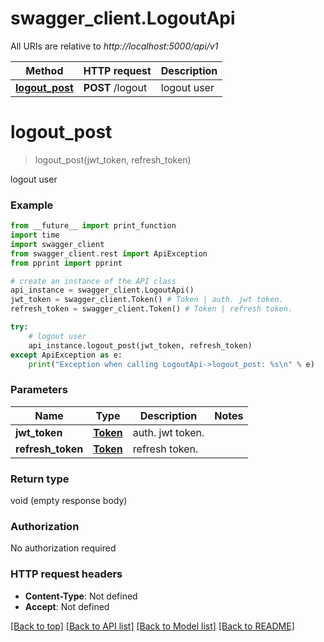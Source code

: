 # swagger_client.LogoutApi

All URIs are relative to *http://localhost:5000/api/v1*

Method | HTTP request | Description
------------- | ------------- | -------------
[**logout_post**](LogoutApi.md#logout_post) | **POST** /logout | logout user

# **logout_post**
> logout_post(jwt_token, refresh_token)

logout user

### Example
```python
from __future__ import print_function
import time
import swagger_client
from swagger_client.rest import ApiException
from pprint import pprint

# create an instance of the API class
api_instance = swagger_client.LogoutApi()
jwt_token = swagger_client.Token() # Token | auth. jwt token.
refresh_token = swagger_client.Token() # Token | refresh token.

try:
    # logout user
    api_instance.logout_post(jwt_token, refresh_token)
except ApiException as e:
    print("Exception when calling LogoutApi->logout_post: %s\n" % e)
```

### Parameters

Name | Type | Description  | Notes
------------- | ------------- | ------------- | -------------
 **jwt_token** | [**Token**](.md)| auth. jwt token. | 
 **refresh_token** | [**Token**](.md)| refresh token. | 

### Return type

void (empty response body)

### Authorization

No authorization required

### HTTP request headers

 - **Content-Type**: Not defined
 - **Accept**: Not defined

[[Back to top]](#) [[Back to API list]](../README.md#documentation-for-api-endpoints) [[Back to Model list]](../README.md#documentation-for-models) [[Back to README]](../README.md)

